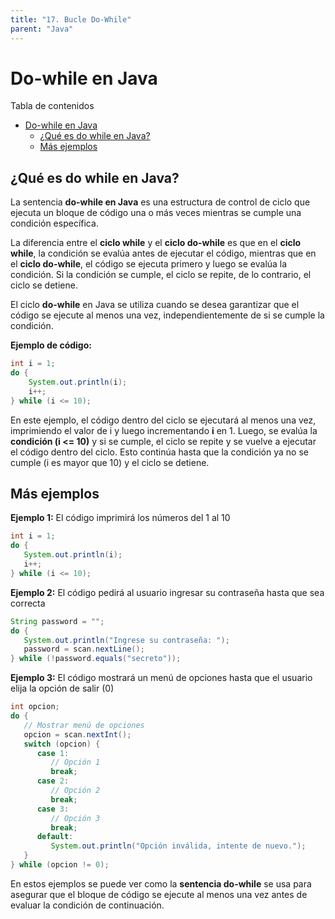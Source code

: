 ```yaml
---
title: "17. Bucle Do-While"
parent: "Java"
---
```


Do-while en Java
================

Tabla de contenidos


- [Do-while en Java](#do-while-en-java)
  - [¿Qué es do while en Java?](#qué-es-do-while-en-java)
  - [Más ejemplos](#más-ejemplos)

¿Qué es do while en Java?
-------------------------

La sentencia **do-while en Java** es una estructura de control de ciclo que ejecuta un bloque de código una o más veces mientras se cumple una condición específica.

La diferencia entre el **ciclo while** y el **ciclo do-while** es que en el **ciclo while**, la condición se evalúa antes de ejecutar el código, mientras que en el **ciclo do-while**, el código se ejecuta primero y luego se evalúa la condición. Si la condición se cumple, el ciclo se repite, de lo contrario, el ciclo se detiene.

El ciclo **do-while** en Java se utiliza cuando se desea garantizar que el código se ejecute al menos una vez, independientemente de si se cumple la condición.

**Ejemplo de código:**

```java
int i = 1; 
do {     
    System.out.println(i);   
    i++; 
} while (i <= 10);
```



En este ejemplo, el código dentro del ciclo se ejecutará al menos una vez, imprimiendo el valor de i y luego incrementando **i** en 1. Luego, se evalúa la **condición (i <= 10)** y si se cumple, el ciclo se repite y se vuelve a ejecutar el código dentro del ciclo. Esto continúa hasta que la condición ya no se cumple (i es mayor que 10) y el ciclo se detiene.

Más ejemplos
------------

**Ejemplo 1:** El código imprimirá los números del 1 al 10
```java
int i = 1;
do {
   System.out.println(i);
   i++;
} while (i <= 10);
```


**Ejemplo 2:** El código pedirá al usuario ingresar su contraseña hasta que sea correcta

```java
String password = "";
do {
   System.out.println("Ingrese su contraseña: ");
   password = scan.nextLine();
} while (!password.equals("secreto"));
```

**Ejemplo 3:** El código mostrará un menú de opciones hasta que el usuario elija la opción de salir (0)
```java
int opcion;
do {
   // Mostrar menú de opciones
   opcion = scan.nextInt();
   switch (opcion) {
      case 1:
         // Opción 1
         break;
      case 2:
         // Opción 2
         break;
      case 3:
         // Opción 3
         break;
      default:
         System.out.println("Opción inválida, intente de nuevo.");
   }
} while (opcion != 0);
```

En estos ejemplos se puede ver como la **sentencia do-while** se usa para asegurar que el bloque de código se ejecute al menos una vez antes de evaluar la condición de continuación.